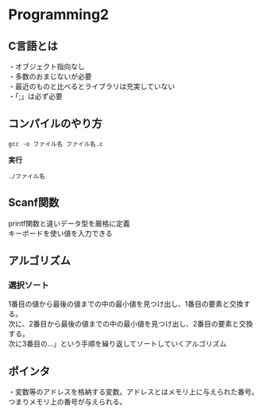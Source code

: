 # Programming2
## C言語とは  
・オブジェクト指向なし<br>
・多数のおまじないが必要<br>
・最近のものと比べるとライブラリは充実していない<br>
・「;」は必ず必要<br>

## コンパイルのやり方  
```
gcc -o ファイル名 ファイル名.c
```
**実行**<br>
```
./ファイル名
```

## Scanf関数  
printf関数と違いデータ型を厳格に定義<br>
キーボードを使い値を入力できる<br>

## アルゴリズム  
### 選択ソート  
1番目の値から最後の値までの中の最小値を見つけ出し、1番目の要素と交換する。  
次に、2番目から最後の値までの中の最小値を見つけ出し、2番目の要素と交換する。  
次に3番目の…」という手順を繰り返してソートしていくアルゴリズム  

## ポインタ
・変数等のアドレスを格納する変数。アドレスとはメモリ上に与えられた番号。つまりメモリ上の番号が与えられる。  
